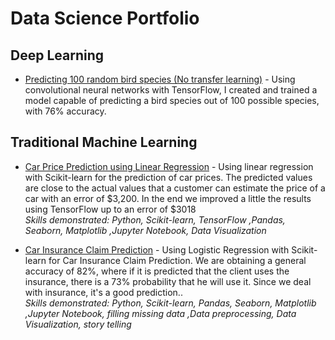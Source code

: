 # Data Science Portfolio
## Deep Learning 
* [Predicting 100 random bird species (No transfer learning)](https://github.com/danielnavarro2911/datascience-portfolio/blob/main/Birds.ipynb) - Using convolutional neural networks with TensorFlow, I created and trained a model capable of predicting a bird species out of 100 possible species, with 76% accuracy.


## Traditional Machine Learning 

* [Car Price Prediction using Linear Regression](https://github.com/danielnavarro2911/datascience-portfolio/blob/main/car-price-prediction-linear-regression.ipynb) - Using linear regression with Scikit-learn for the prediction of car prices. The predicted values are close to the actual values that a customer can estimate the price of a car with an error of $3,200.
In the end we improved a little the results using TensorFlow up to an error of $3018
\
*Skills demonstrated: Python, Scikit-learn, TensorFlow ,Pandas, Seaborn, Matplotlib ,Jupyter Notebook, Data Visualization*

* [Car Insurance Claim Prediction](https://github.com/danielnavarro2911/datascience-portfolio/blob/main/customer-car-insurance-version3.ipynb) - Using Logistic Regression with Scikit-learn for Car Insurance Claim Prediction. We are obtaining a general accuracy of 82%, where if it is predicted that the client uses the insurance, there is a 73% probability that he will use it. Since we deal with insurance, it's a good prediction..
\
*Skills demonstrated: Python, Scikit-learn, Pandas, Seaborn, Matplotlib ,Jupyter Notebook, filling missing data ,Data preprocessing, Data Visualization, story telling*


